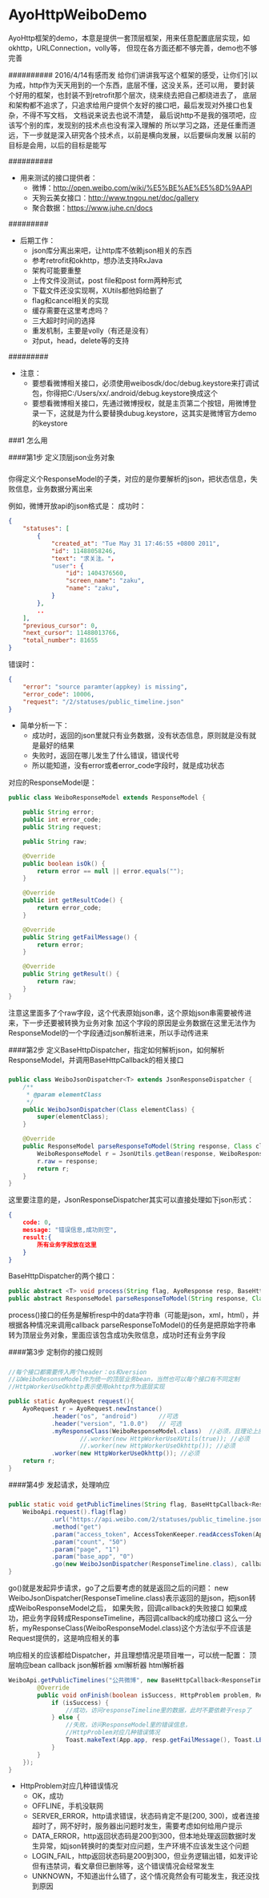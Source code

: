 # AyoHttpWeiboDemo
AyoHttp框架的demo，本意是提供一套顶层框架，用来任意配置底层实现，如okhttp，URLConnection，volly等，
但现在各方面还都不够完善，demo也不够完善

##########
    2016/4/14有感而发
    给你们讲讲我写这个框架的感受，让你们引以为戒，http作为天天用到的一个东西，底层不懂，这没关系，还可以用，
    要封装个好用的框架，也封装不到retrofit那个层次，绕来绕去把自己都绕进去了，
    底层和架构都不追求了，只追求给用户提供个友好的接口吧，最后发现对外接口也复杂，不得不写文档，
    文档说来说去也说不清楚，
    最后说http不是我的强项吧，应该写个别的库，发现别的技术点也没有深入理解的
    所以学习之路，还是任重而道远，下一步就是深入研究各个技术点，以前是横向发展，以后要纵向发展
    以前的目标是会用，以后的目标是能写

##########
* 用来测试的接口提供者：
    * 微博：http://open.weibo.com/wiki/%E5%BE%AE%E5%8D%9AAPI
    * 天狗云美女接口：http://www.tngou.net/doc/gallery
    * 聚合数据：https://www.juhe.cn/docs


#########
* 后期工作：
    * json库分离出来吧，让http库不依赖json相关的东西
    * 参考retrofit和okhttp，想办法支持RxJava
    * 架构可能要重整
    * 上传文件没测试，post file和post form两种形式
    * 下载文件还没实现啊，XUtils都他妈给删了
    * flag和cancel相关的实现
    * 缓存需要在这里考虑吗？
    * 三大超时时间的选择
    * 重发机制，主要是volly（有还是没有）
    * 对put，head，delete等的支持

#########
* 注意：
    * 要想看微博相关接口，必须使用weibosdk/doc/debug.keystore来打调试包，你得把C:/Users/xx/.android/debug.keystore换成这个
    * 要想看微博相关接口，先通过微博授权，就是主页第二个按钮，用微博登录一下，这就是为什么要替换dubug.keystore，这其实是微博官方demo的keystore

###1 怎么用

####第1步 定义顶层json业务对象

#####

你得定义个ResponseModel的子类，对应的是你要解析的json，把状态信息，失败信息，业务数据分离出来

例如，微博开放api的json格式是：
成功时：
```json
{
    "statuses": [
        {
            "created_at": "Tue May 31 17:46:55 +0800 2011",
            "id": 11488058246,
            "text": "求关注。"，
            "user": {
                "id": 1404376560,
                "screen_name": "zaku",
                "name": "zaku",
            }
        },
        ..
    ],
    "previous_cursor": 0,
    "next_cursor": 11488013766,
    "total_number": 81655
}
```

错误时：
```json
{
    "error": "source paramter(appkey) is missing",
    "error_code": 10006,
    "request": "/2/statuses/public_timeline.json"
}
```

* 简单分析一下：
    * 成功时，返回的json里就只有业务数据，没有状态信息，原则就是没有就是最好的结果
    * 失败时，返回在哪儿发生了什么错误，错误代号
    * 所以能知道，没有error或者error_code字段时，就是成功状态

对应的ResponseModel是：
```java
public class WeiboResponseModel extends ResponseModel {

    public String error;
    public int error_code;
    public String request;

    public String raw;

    @Override
    public boolean isOk() {
        return error == null || error.equals("");
    }

    @Override
    public int getResultCode() {
        return error_code;
    }

    @Override
    public String getFailMessage() {
        return error;
    }

    @Override
    public String getResult() {
        return raw;
    }
}
```

注意这里面多了个raw字段，这个代表原始json串，这个原始json串需要被传进来，下一步还要被转换为业务对象
加这个字段的原因是业务数据在这里无法作为ResponseModel的一个字段通过json解析进来，所以手动传进来


####第2步 定义BaseHttpDispatcher，指定如何解析json，如何解析ResponseModel，并调用BaseHttpCallback的相关接口

#####

```java
public class WeiboJsonDispatcher<T> extends JsonResponseDispatcher {
    /**
     * @param elementClass
     */
    public WeiboJsonDispatcher(Class elementClass) {
        super(elementClass);
    }

    @Override
    public ResponseModel parseResponseToModel(String response, Class clazz) {
        WeiboResponseModel r = JsonUtils.getBean(response, WeiboResponseModel.class);
        r.raw = response;
        return r;
    }
}
```

这里要注意的是，JsonResponseDispatcher其实可以直接处理如下json形式：
```json
{
    code: 0,
    message: "错误信息,成功则空",
    result:{
        所有业务字段放在这里
    }
}
```

BaseHttpDispatcher的两个接口：
```java
public abstract <T> void process(String flag, AyoResponse resp, BaseHttpCallback<T> callback, Class<? extends ResponseModel> clazz);
public abstract ResponseModel parseResponseToModel(String response, Class<? extends ResponseModel> clazz);
```

process()接口的任务是解析resp中的data字符串（可能是json，xml，html），并根据各种情况来调用callback
parseResponseToModel()的任务是把原始字符串转为顶层业务对象，里面应该包含成功失败信息，成功时还有业务字段


####第3步 定制你的接口规则

#####

```java
//每个接口都需要传入两个header：os和version
//以WeiboResonseModel作为统一的顶层业务bean，当然也可以每个接口有不同定制
//HttpWorkerUseOkhttp表示使用okhttp作为底层实现

public static AyoRequest request(){
    AyoRequest r = AyoRequest.newInstance()
            .header("os", "android")      //可选
            .header("version", "1.0.0")   // 可选
            .myResponseClass(WeiboResponseModel.class)  //必须，且理论上应该项目唯一
                    //.worker(new HttpWorkerUseXUtils(true)); //必须
                    //.worker(new HttpWorkerUseOkhttp()); //必须
            .worker(new HttpWorkerUseOkhttp()); //必须
    return r;
}
```

####第4步 发起请求，处理响应

#####

```java
public static void getPublicTimelines(String flag, BaseHttpCallback<ResponseTimeline> callback){
    WeiboApi.request().flag(flag)
            .url("https://api.weibo.com/2/statuses/public_timeline.json")
            .method("get")
            .param("access_token", AccessTokenKeeper.readAccessToken(App.app).getToken())
            .param("count", "50")
            .param("page", "1")
            .param("base_app", "0")
            .go(new WeiboJsonDispatcher(ResponseTimeline.class), callback);
}
```

go()就是发起异步请求，go了之后要考虑的就是返回之后的问题：
new WeiboJsonDispatcher(ResponseTimeline.class)表示返回的是json，把json转成WeiboResponseModel之后，
如果失败，回调callback的失败接口
如果成功，把业务字段转成ResponseTimeline，再回调callback的成功接口
这么一分析，myResponseClass(WeiboResponseModel.class)这个方法似乎不应该是Request提供的，这是响应相关的事


响应相关的应该都给Dispatcher，并且理想情况是项目唯一，可以统一配置：
顶层响应bean
callback
json解析器
xml解析器
html解析器

```java
WeiboApi.getPublicTimelines("公共微博", new BaseHttpCallback<ResponseTimeline>() {
        @Override
        public void onFinish(boolean isSuccess, HttpProblem problem, ResponseModel resp, ResponseTimeline responseTimeline) {
            if (isSuccess) {
                //成功，访问responseTimeline里的数据，此时不要依赖于resp了
            } else {
                //失败，访问ResponseModel里的错误信息，
                //HttpProblem对应几种错误情况
                Toast.makeText(App.app, resp.getFailMessage(), Toast.LENGTH_SHORT).show();
            }
        }
    });
}
```

* HttpProblem对应几种错误情况
    * OK，成功
    * OFFLINE，手机没联网
    * SERVER_ERROR，http请求错误，状态码肯定不是[200, 300)，或者连接超时了，网不好时，服务器出问题时发生，需要考虑如何给用户提示
    * DATA_ERROR，http返回状态码是200到300，但本地处理返回数据时发生异常，如json转换时的类型对应问题，生产环境不应该发生这个问题
    * LOGIN_FAIL，http返回状态码是200到300，但业务逻辑出错，如发评论但有违禁词，看文章但已删除等，这个错误情况会经常发生
    * UNKNOWN，不知道出什么错了，这个情况竟然会有可能发生，我还没找到原因






